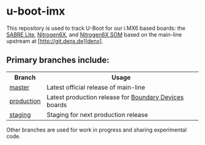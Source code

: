 u-boot-imx
==========

This repository is used to track U-Boot for our i.MX6 based 
boards: the [SABRE Lite][sabrelite], [Nitrogen6X][nitrogen6x], 
and [Nitrogen6X SOM][nitrogen6x-som] based on the main-line 
upstream at [http://git.denx.de][denx].

Primary branches include:
-------------------------

<table>
<tr><th>Branch</th><th>Usage</th></tr>
<tr><td><a href="/boundarydevices/u-boot-imx6/tree/master">master</a></td><td>Latest official release of main-line</td></tr>
<tr><td><a href="/boundarydevices/u-boot-imx6/tree/production">production</a></td><td>Latest production release for <a href="http://boundarydevices.com/">Boundary Devices</a> boards</td></tr>
<tr><td><a href="/boundarydevices/u-boot-imx6/tree/staging">staging</a></td><td>Staging for next production release</td></tr>
</table>

Other branches are used for work in progress and sharing experimental code.

[denx]: http://git.denx.de "U-Boot Mainline Git repository"

[sabrelite]:http://boundarydevices.com/sabre-lite-imx6-sbc "SABRE Lite product page"
[nitrogen6x]:http://boundarydevices.com/nitrogen6x-board-imx6-arm-cortex-a9-sbc "Nitrogen6X product page"
[nitrogen6x-som]:http://boundarydevices.com/ "Nitrogen6X SOM product page"
